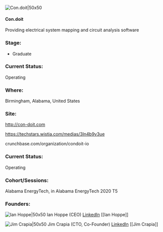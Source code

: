 

![Con.doit|50x50](https://apimg.techstars.com/connect/images/image_files/611551935946820007eedbc7/original/condoit.jpg)

#### Con.doit
Providing electrical system mapping and circuit analysis software

### Stage: 
 - Graduate 

### Current Status: 
Operating

### Where:
Birmingham, Alabama, United States

### Site:
http://con-doit.com

https://techstars.wistia.com/medias/3ln4b9v3ue

crunchbase.com/organization/condoit-io

### Current Status: 
Operating

### Cohort/Sessions: 
Alabama EnergyTech, in Alabama EnergyTech 2020 T5

### Founders: 

![Ian Hoppe|50x50](https://apimg.techstars.com/connect/images/image_files/5f4808dca36c11210a000040/original/Ian_Mug2.jpg) Ian Hoppe (CEO) [LinkedIn](https://linkedin.com/in/ian-hoppe-a619aa1a) [[Ian Hoppe]]

![Jim Crapia|50x50](https://apimg.techstars.com/connect/images/image_files/6063c696c97c0a0007f125c7/original/JimMossRock.jpg) Jim Crapia (CTO, Co-Founder) [LinkedIn](https://linkedin.com/in/jimcrapia) [[Jim Crapia]]


